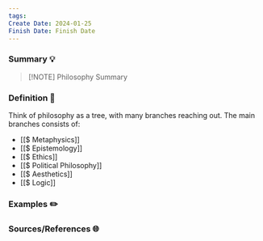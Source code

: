 ```yaml
---
tags: 
Create Date: 2024-01-25
Finish Date: Finish Date
---
```

### Summary 💡


> [!NOTE] Philosophy
> Summary

### Definition 📖
Think of philosophy as a tree, with many branches reaching out.
The main branches consists of:
- [[$ Metaphysics]]
- [[$ Epistemology]]
- [[$ Ethics]]
- [[$ Political Philosophy]]
- [[$ Aesthetics]]
- [[$ Logic]]

### Examples ✏️

### Sources/References 🌐 
